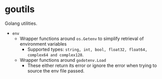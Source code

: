 # goutils

Golang utilities.

- `env`
    - Wrapper functions around `os.Getenv` to simplify retrieval of environment variables
        - Supported types: `string, int, bool, float32, float64, complex64 and complex128`.
    - Wrapper functions around `godotenv.Load`
        - These either return its error or ignore the error when trying to source the env file passed.
